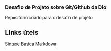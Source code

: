 ### Desafio de Projeto sobre Git/Github da Dio
Repositório criado para o desafio de projeto

## Links úteis
[Sintaxe Basica Markdown](https://www.markdownguide.org/basic-syntax)
